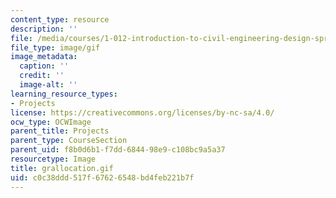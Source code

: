 ```yaml
---
content_type: resource
description: ''
file: /media/courses/1-012-introduction-to-civil-engineering-design-spring-2002/c0c38ddd517f67626548bd4feb221b7f_grallocation.gif
file_type: image/gif
image_metadata:
  caption: ''
  credit: ''
  image-alt: ''
learning_resource_types:
- Projects
license: https://creativecommons.org/licenses/by-nc-sa/4.0/
ocw_type: OCWImage
parent_title: Projects
parent_type: CourseSection
parent_uid: f8b0d6b1-f7dd-6844-98e9-c108bc9a5a37
resourcetype: Image
title: grallocation.gif
uid: c0c38ddd-517f-6762-6548-bd4feb221b7f
---
```

